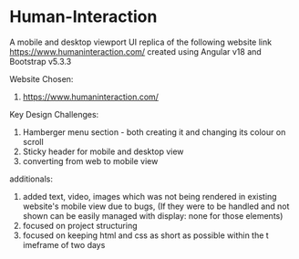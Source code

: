 # Human-Interaction
A mobile and desktop viewport UI replica of the following website link https://www.humaninteraction.com/ created using Angular v18 and Bootstrap v5.3.3

Website Chosen:
1) https://www.humaninteraction.com/

Key Design Challenges:
1) Hamberger menu section - both creating it and changing its colour on scroll
2) Sticky header for mobile and desktop view
3) converting from web to mobile view

additionals:
1) added text, video, images which was not being rendered in existing website's mobile view due to bugs,
(If they were to be handled and not shown can be easily managed with display: none for those elements)
2) focused on project structuring
3) focused on keeping html and css as short as possible within the t imeframe of two days
